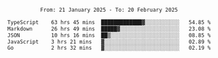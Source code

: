 <div align="center">
<p style="text-align: center;">
<!--START_SECTION:waka-->

```txt
From: 21 January 2025 - To: 20 February 2025

TypeScript    63 hrs 45 mins  █████████████▓░░░░░░░░░░░   54.85 %
Markdown      26 hrs 49 mins  █████▓░░░░░░░░░░░░░░░░░░░   23.08 %
JSON          10 hrs 16 mins  ██▒░░░░░░░░░░░░░░░░░░░░░░   08.85 %
JavaScript    3 hrs 21 mins   ▓░░░░░░░░░░░░░░░░░░░░░░░░   02.89 %
Go            2 hrs 32 mins   ▓░░░░░░░░░░░░░░░░░░░░░░░░   02.19 %
```

<!--END_SECTION:waka-->
</p>
</div>
